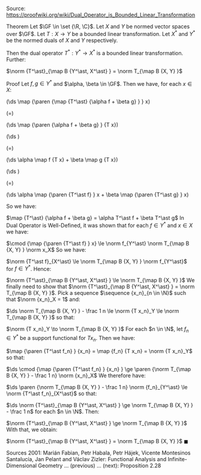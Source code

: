 # 

Source: https://proofwiki.org/wiki/Dual_Operator_is_Bounded_Linear_Transformation

Theorem
Let $\GF \in \set {\R, \C}$. 
Let $X$ and $Y$ be normed vector spaces over $\GF$.
Let $T : X \to Y$ be a bounded linear transformation.
Let $X^\ast$ and $Y^\ast$ be the normed duals of $X$ and $Y$ respectively.

Then the dual operator $T^\ast : Y^\ast \to X^\ast$ is a bounded linear transformation.
Further: 

$\norm {T^\ast}_{\map B {Y^\ast, X^\ast} } = \norm T_{\map B {X, Y} }$


Proof
Let $f, g \in Y^\ast$ and $\alpha, \beta \in \GF$.
Then we have, for each $x \in X$: 














\(\ds \map {\paren {\map {T^\ast} {\alpha f + \beta g} } } x\)

\(=\)







\(\ds \map {\paren {\alpha f + \beta g} } {T x}\)




















\(\ds \)

\(=\)







\(\ds \alpha \map f {T x} + \beta \map g {T x}\)




















\(\ds \)

\(=\)







\(\ds \alpha \map {\paren {T^\ast f} } x + \beta \map {\paren {T^\ast g} } x\)









So we have: 

$\map {T^\ast} {\alpha f + \beta g} = \alpha T^\ast f + \beta T^\ast g$
In Dual Operator is Well-Defined, it was shown that for each $f \in Y^\ast$ and $x \in X$ we have: 

$\cmod {\map {\paren {T^\ast f} } x} \le \norm f_{Y^\ast} \norm T_{\map B {X, Y} } \norm x_X$
So we have: 

$\norm {T^\ast f}_{X^\ast} \le \norm T_{\map B {X, Y} } \norm f_{Y^\ast}$
for $f \in Y^\ast$. 
Hence: 

$\norm {T^\ast}_{\map B {Y^\ast, X^\ast} } \le \norm T_{\map B {X, Y} }$
We finally need to show that $\norm {T^\ast}_{\map B {Y^\ast, X^\ast} } = \norm T_{\map B {X, Y} }$.
Pick a sequence $\sequence {x_n}_{n \in \N}$ such that $\norm {x_n}_X = 1$ and: 

$\ds \norm T_{\map B {X, Y} } - \frac 1 n \le \norm {T x_n}_Y \le \norm T_{\map B {X, Y} }$
so that: 

$\norm {T x_n}_Y \to \norm T_{\map B {X, Y} }$
For each $n \in \N$, let $f_n \in Y^\ast$ be a support functional for $T x_n$.
Then we have: 

$\map {\paren {T^\ast f_n} } {x_n} = \map {f_n} {T x_n} = \norm {T x_n}_Y$
so that: 

$\ds \cmod {\map {\paren {T^\ast f_n} } {x_n} } \ge \paren {\norm T_{\map B {X, Y} } - \frac 1 n} \norm {x_n}_X$
We therefore have: 

$\ds \paren {\norm T_{\map B {X, Y} } - \frac 1 n} \norm {f_n}_{Y^\ast} \le \norm {T^\ast f_n}_{X^\ast}$
so that: 

$\ds \norm {T^\ast}_{\map B {Y^\ast, X^\ast} } \ge \norm T_{\map B {X, Y} } - \frac 1 n$
for each $n \in \N$.
Then: 

$\norm {T^\ast}_{\map B {Y^\ast, X^\ast} } \ge \norm T_{\map B {X, Y} }$
With that, we obtain: 

$\norm {T^\ast}_{\map B {Y^\ast, X^\ast} } = \norm T_{\map B {X, Y} }$
$\blacksquare$


Sources
2001: Marián Fabian, Petr Habala, Petr Hájek, Vicente Montesinos Santalucía, Jan Pelant and Václav Zizler: Functional Analysis and Infinite-Dimensional Geometry ... (previous) ... (next): Proposition $2.28$




